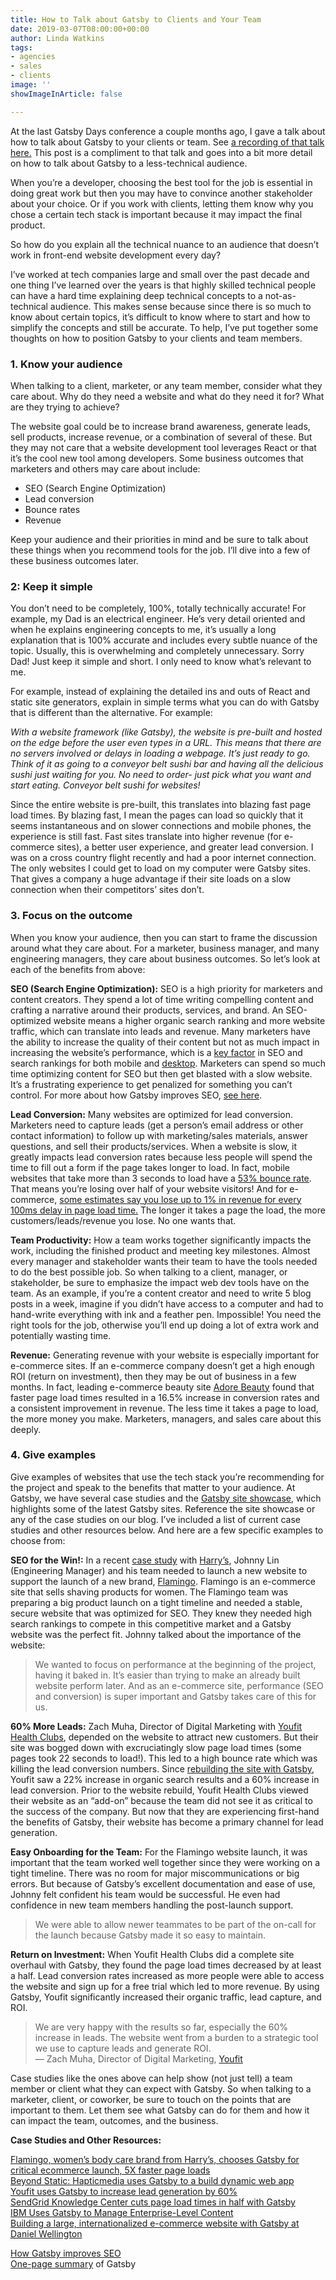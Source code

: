 ```yaml
---
title: How to Talk about Gatsby to Clients and Your Team
date: 2019-03-07T08:00:00+00:00
author: Linda Watkins
tags:
- agencies
- sales
- clients
image: ''
showImageInArticle: false

---
```

At the last Gatsby Days conference a couple months ago, I gave a talk about how to talk about Gatsby to your clients or team. See [a recording of that talk here.](https://www.gatsbyjs.com/gatsby-days-positioning-linda "gatsby days selling gatsby to clients") This post is a compliment to that talk and goes into a bit more detail on how to talk about Gatsby to a less-technical audience.

When you’re a developer, choosing the best tool for the job is essential in doing great work but then you may have to convince another stakeholder about your choice. Or if you work with clients, letting them know why you chose a certain tech stack is important because it may impact the final product. 

So how do you explain all the technical nuance to an audience that doesn’t work in front-end website development every day?

I’ve worked at tech companies large and small over the past decade and one thing I’ve learned over the years is that highly skilled technical people can have a hard time explaining deep technical concepts to a not-as-technical audience. This makes sense because since there is so much to know about certain topics, it’s difficult to know where to start and how to simplify the concepts and still be accurate. To help, I’ve put together some thoughts on how to position Gatsby to your clients and team members.

### **1. Know your audience**

When talking to a client, marketer, or any team member, consider what they care about. Why do they need a website and what do they need it for? What are they trying to achieve?

The website goal could be to increase brand awareness, generate leads, sell products, increase revenue, or a combination of several of these. But they may not care that a website development tool leverages React or that it’s the cool new tool among developers. Some business outcomes that marketers and others may care about include:

* SEO (Search Engine Optimization)
* Lead conversion
* Bounce rates
* Revenue

Keep your audience and their priorities in mind and be sure to talk about these things when you recommend tools for the job. I’ll dive into a few of these business outcomes later.

### **2: Keep it simple**

You don’t need to be completely, 100%, totally technically accurate! For example, my Dad is an electrical engineer. He’s very detail oriented and when he explains engineering concepts to me, it’s usually a long explanation that is 100% accurate and includes every subtle nuance of the topic. Usually, this is overwhelming and completely unnecessary. Sorry Dad! Just keep it simple and short. I only need to know what’s relevant to me.

For example, instead of explaining the detailed ins and outs of React and static site generators, explain in simple terms what you can do with Gatsby that is different than the alternative. For example:

_With a website framework (like Gatsby), the website is pre-built and hosted on the edge before the user even types in a URL. This means that there are no servers involved or delays in loading a webpage. It’s just ready to go. Think of it as going to a conveyor belt sushi bar and having all the delicious sushi just waiting for you. No need to order- just pick what you want and start eating. Conveyor belt sushi for websites!_

Since the entire website is pre-built, this translates into blazing fast page load times. By blazing fast, I mean the pages can load so quickly that it seems instantaneous and on slower connections and mobile phones, the experience is still fast. Fast sites translate into higher revenue (for e-commerce sites), a better user experience, and greater lead conversion. I was on a cross country flight recently and had a poor internet connection. The only websites I could get to load on my computer were Gatsby sites. That gives a company a huge advantage if their site loads on a slow connection when their competitors’ sites don’t.

### **3. Focus on the outcome**

When you know your audience, then you can start to frame the discussion around what they care about. For a marketer, business manager, and many engineering managers, they care about business outcomes. So let’s look at each of the benefits from above:

**SEO (Search Engine Optimization):** SEO is a high priority for marketers and content creators. They spend a lot of time writing compelling content and crafting a narrative around their products, services, and brand. An SEO-optimized website means a higher organic search ranking and more website traffic, which can translate into leads and revenue. Many marketers have the ability to increase the quality of their content but not as much impact in increasing the website’s performance, which is a [key factor](https://webmasters.googleblog.com/2018/01/using-page-speed-in-mobile-search.html "SEO and website performance") in SEO and search rankings for both mobile and [desktop](https://webmasters.googleblog.com/2010/04/using-site-speed-in-web-search-ranking.html "SEO for desktop"). Marketers can spend so much time optimizing content for SEO but then get blasted with a slow website. It’s a frustrating experience to get penalized for something you can’t control. For more about how Gatsby improves SEO, [see here](https://www.gatsbyjs.org/docs/seo/ "Gatsby and SEO").

**Lead Conversion:** Many websites are optimized for lead conversion. Marketers need to capture leads (get a person’s email address or other contact information) to follow up with marketing/sales materials, answer questions, and sell their products/services. When a website is slow, it greatly impacts lead conversion rates because less people will spend the time to fill out a form if the page takes longer to load. In fact, mobile websites that take more than 3 seconds to load have a [53% bounce rate](https://www.thinkwithgoogle.com/marketing-resources/data-measurement/mobile-page-speed-new-industry-benchmarks/ "High bounce rate for slow sites"). That means you’re losing over half of your website visitors! And for e-commerce, [some estimates say you lose up to 1% in revenue for every 100ms delay in page load time.](https://www.section.io/blog/page-load-time-bounce-rate/ "page load times and ecommerce") The longer it takes a page the load, the more customers/leads/revenue you lose. No one wants that.

**Team Productivity:** How a team works together significantly impacts the work, including the finished product and meeting key milestones. Almost every manager and stakeholder wants their team to have the tools needed to do the best possible job. So when talking to a client, manager, or stakeholder, be sure to emphasize the impact web dev tools have on the team. As an example, if you’re a content creator and need to write 5 blog posts in a week, imagine if you didn’t have access to a computer and had to hand-write everything with ink and a feather pen. Impossible! You need the right tools for the job, otherwise you’ll end up doing a lot of extra work and potentially wasting time.

**Revenue:** Generating revenue with your website is especially important for e-commerce sites. If an e-commerce company doesn’t get a high enough ROI (return on investment), then they may be out of business in a few months. In fact, leading e-commerce beauty site [Adore Beauty](https://topflightapps.com/ideas/why-page-load-time-matters/ "Adore Beauty") found that faster page load times resulted in a 16.5% increase in conversion rates and a consistent improvement in revenue. The less time it takes a page to load, the more money you make. Marketers, managers, and sales care about this deeply.

### **4. Give examples**

Give examples of websites that use the tech stack you’re recommending for the project and speak to the benefits that matter to your audience. At Gatsby, we have several case studies and the [Gatsby site showcase](https://www.gatsbyjs.org/showcase/ "Gatsby Site Showcase"), which highlights some of the latest Gatsby sites. Reference the site showcase or any of the case studies on our blog. I’ve included a list of current case studies and other resources below. And here are a few specific examples to choose from:

**SEO for the Win!:** In a recent [case study](https://www.gatsbyjs.org/blog/2019-01-30-flamingo-case-study/ "Flamingo case study") with [Harry’s](https://www.harrys.com/en/us "Harry's"), Johnny Lin (Engineering Manager) and his team needed to launch a new website to support the launch of a new brand, [Flamingo](https://www.shopflamingo.com/ "Flamingo"). Flamingo is an e-commerce site that sells shaving products for women. The Flamingo team was preparing a big product launch on a tight timeline and needed a stable, secure website that was optimized for SEO. They knew they needed high search rankings to compete in this competitive market and a Gatsby website was the perfect fit. Johnny talked about the importance of the website:

> We wanted to focus on performance at the beginning of the project, having it baked in. It’s easier than trying to make an already built website perform later. And as an e-commerce site, performance (SEO and conversion) is super important and Gatsby takes care of this for us.

**60% More Leads:** Zach Muha, Director of Digital Marketing with [Youfit Health Clubs](https://www.gatsbyjs.org/blog/2018-11-16-youfit-case-study/ "Youfit Health Clubs"), depended on the website to attract new customers. But their site was bogged down with excruciatingly slow page load times (some pages took 22 seconds to load!). This led to a high bounce rate which was killing the lead conversion numbers. Since [rebuilding the site with Gatsby](https://www.gatsbyjs.org/blog/2018-11-16-youfit-case-study/ "Youfit case study"), Youfit saw a 22% increase in organic search results and a 60% increase in lead conversion. Prior to the website rebuild, Youfit Health Clubs viewed their website as an “add-on” because the team did not see it as critical to the success of the company. But now that they are experiencing first-hand the benefits of Gatsby, their website has become a primary channel for lead generation.

**Easy Onboarding for the Team:** For the Flamingo website launch, it was important that the team worked well together since they were working on a tight timeline. There was no room for major miscommunications or big errors. But because of Gatsby’s excellent documentation and ease of use, Johnny felt confident his team would be successful. He even had confidence in new team members handling the post-launch support.

> We were able to allow newer teammates to be part of the on-call for the launch because Gatsby made it so easy to maintain.

**Return on Investment:** When Youfit Health Clubs did a complete site overhaul with Gatsby, they found the page load times decreased by at least a half. Lead conversion rates increased as more people were able to access the website and sign up for a free trial which led to more revenue. By using Gatsby, Youfit significantly increased their organic traffic, lead capture, and ROI.

> We are very happy with the results so far, especially the 60% increase in leads. The website went from a burden to a strategic tool we use to capture leads and generate ROI.  
> — Zach Muha, Director of Digital Marketing, [Youfit](https://www.gatsbyjs.org/blog/2018-11-16-youfit-case-study/ "Youfit")

Case studies like the ones above can help show (not just tell) a team member or client what they can expect with Gatsby. So when talking to a marketer, client, or coworker, be sure to touch on the points that are important to them. Let them see what Gatsby can do for them and how it can impact the team, outcomes, and the business.

**Case Studies and Other Resources:**

[Flamingo, women’s body care brand from Harry’s, chooses Gatsby for critical ecommerce launch, 5X faster page loads](https://www.gatsbyjs.org/blog/2019-01-30-flamingo-case-study/ "Flamingo case study")  
[Beyond Static: Hapticmedia uses Gatsby to a build dynamic web app](https://www.gatsbyjs.org/blog/2019-02-05-hapticmedia-case-study/ "Hapticmedia case study")  
[Youfit uses Gatsby to increase lead generation by 60%](https://www.gatsbyjs.org/blog/2018-11-16-youfit-case-study/ "Youfit case study")  
[SendGrid Knowledge Center cuts page load times in half with Gatsby](https://www.gatsbyjs.org/blog/2018-09-27-sendgrid-knowledge-center-cuts-page-load-times-in-half-with-gatsby/ "SendGrid case study")  
[IBM Uses Gatsby to Manage Enterprise-Level Content](https://www.gatsbyjs.org/blog/2018-12-17-ibm-case-study/#big-company-big-website "IBM case study")  
[Building a large, internationalized e-commerce website with Gatsby at Daniel Wellington](https://www.gatsbyjs.org/blog/2019-01-28-building-a-large-ecommerce-website-with-gatsby-at-daniel-wellington/ "Daniel Wellington case study")

[How Gatsby improves SEO](https://www.gatsbyjs.org/docs/seo/ "Gatsby and SEO")  
[One-page summary](https://www.gatsbyjs.org/gatsby-one-pager.pdf "Gatsby summary") of Gatsby